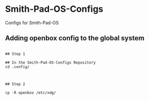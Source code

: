 # Smith-Pad-OS-Configs
Configs for Smith-Pad-OS



## Adding openbox config to the global system



```shell

## Step 1

## In the Smith-Pad-OS-Configs Repository
cd .config/



## Step 2 

cp -R openbox /etc/xdg/

```